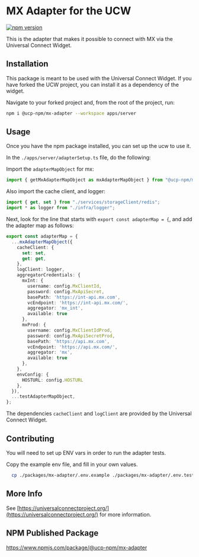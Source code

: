 # MX Adapter for the UCW

[![npm version](https://badge.fury.io/js/@ucp-npm%2Fmx-adapter.svg)](https://badge.fury.io/js/@ucp-npm%2Fmx-adapter)

This is the adapter that makes it possible to connect with MX via the Universal Connect Widget.

## Installation

This package is meant to be used with the Universal Connect Widget. If you have forked the UCW project, you can install it as a dependency of the widget.

Navigate to your forked project and, from the root of the project, run:

```bash
npm i @ucp-npm/mx-adapter --workspace apps/server
```
## Usage

Once you have the npm package installed, you can set up the ucw to use it.

In the `./apps/server/adapterSetup.ts` file, do the following:

Import the `adapterMapObject` for mx:

```typescript
import { getMxAdapterMapObject as mxAdapterMapObject } from "@ucp-npm/mx-adapter";
```

Also import the cache client, and logger:

```typescript
import { get, set } from "./services/storageClient/redis";
import * as logger from "./infra/logger";
```

Next, look for the line that starts with `export const adapterMap = {`, and add the adapter map as follows:

```typescript
export const adapterMap = {
  ...mxAdapterMapObject({
    cacheClient: {
      set: set,
      get: get,
    },
    logClient: logger,
    aggregatorCredentials: {
      mxInt: {
        username: config.MxClientId,
        password: config.MxApiSecret,
        basePath: 'https://int-api.mx.com',
        vcEndpoint: 'https://int-api.mx.com/',
        aggregator: 'mx_int',
        available: true
      },
      mxProd: {
        username: config.MxClientIdProd,
        password: config.MxApiSecretProd,
        basePath: 'https://api.mx.com',
        vcEndpoint: 'https://api.mx.com/',
        aggregator: 'mx',
        available: true
      },
    },
    envConfig: {
      HOSTURL: config.HOSTURL
    },
  }),
  ...testAdapterMapObject,
};
````

The dependencies `cacheClient` and `logClient` are provided by the Universal Connect Widget.

## Contributing

You will need to set up ENV vars in order to run the adapter tests. 

Copy the example env file, and fill in your own values.
```bash
  cp ./packages/mx-adapter/.env.example ./packages/mx-adapter/.env.test
```

## More Info

See [https://universalconnectproject.org/](https://universalconnectproject.org/) for more information.

## NPM Published Package

https://www.npmjs.com/package/@ucp-npm/mx-adapter

